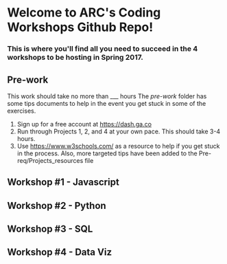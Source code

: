 # Welcome to ARC's Coding Workshops Github Repo!
### This is where you'll find all you need to succeed in the 4 workshops to be hosting in Spring 2017.

## Pre-work
This work should take no more than ___ hours
The *pre-work* folder has some tips documents to help in the event you get stuck in some of the exercises.

1. Sign up for a free account at https://dash.ga.co
2. Run through Projects 1, 2, and 4 at your own pace. This should take 3-4 hours.
3. Use https://www.w3schools.com/ as a resource to help if you get stuck in the process. Also, more targeted tips have been added to the Pre-req/Projects_resources file

## **Workshop #1 - Javascript**

## **Workshop #2 - Python**

## **Workshop #3 - SQL**

## **Workshop #4 - Data Viz**

